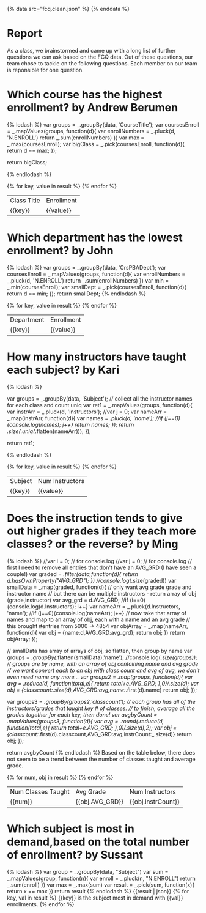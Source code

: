 {% data src="fcq.clean.json" %}
{% enddata %}

# Report

As a class, we brainstormed and came up with a long list of further questions we
can ask based on the FCQ data. Out of these questions, our team chose to tackle on
the following questions. Each member on our team is reponsible for one question.

# Which course has the highest enrollment? by Andrew Berumen

{% lodash %}
var groups = _.groupBy(data, 'CourseTitle');
var coursesEnroll = _.mapValues(groups, function(d){
    var enrollNumbers = _.pluck(d, 'N.ENROLL')
    return _.sum(enrollNumbers)
})
var max = _.max(coursesEnroll);
var bigClass =  _.pick(coursesEnroll, function(d){
    return d == max;
});


return bigClass;

{% endlodash %}

<table><tr><td>Class Title</td>
	<td>Enrollment</td></tr>
{% for key, value in result %}
    <tr>
        <td>{{key}}</td>
        <td>{{value}}</td>
    </tr>
{% endfor %}
</table>

# Which department has the lowest enrollment?  by John

{% lodash %}
var groups = _.groupBy(data, 'CrsPBADept');
var coursesEnroll = _.mapValues(groups, function(d){
    var enrollNumbers = _.pluck(d, 'N.ENROLL')
    return _.sum(enrollNumbers)
})
var min = _.min(coursesEnroll);
var smallDept =  _.pick(coursesEnroll, function(d){
    return d == min;
});
return smallDept;
{% endlodash %}

<table><tr><td>Department</td>
	<td>Enrollment</td></tr>
{% for key, value in result %}
    <tr>
        <td>{{key}}</td>
        <td>{{value}}</td>
    </tr>
{% endfor %}
</table>

# How many instructors have taught each subject? by Kari

{% lodash %}



var groups = _.groupBy(data, 'Subject');
// collect all the instructor names for each class and count uniq
var ret1 = _.mapValues(groups, function(d){
 	var instrArr = _.pluck(d, 'Instructors');
 	//var j = 0;
 	var nameArr = _.map(instrArr, function(d){
 		var names = _.pluck(d, 'name');
 		//if (j==0){console.log(names); j++}
 		return names;
 	});
 	return _.size(_.uniq(_.flatten(nameArr)));
});

return ret1;

{% endlodash %}

<table><tr><td>Subject</td>
	<td>Num Instructors</td></tr>
{% for key, value in result %}
    <tr>
        <td>{{key}}</td>
        <td>{{value}}</td>
    </tr>
{% endfor %}
</table>

# Does the instruction tends to give out higher grades if they teach more classes? or the reverse? by Ming
{% lodash %}
//var i = 0;  // for console.log
//var j = 0;  // for console.log
  // first I need to remove all entries that don't have an AVG_GRD (I have seen a couple!)
var graded = _.filter(data,function(d){
	return d.hasOwnProperty("AVG_GRD");
})
//console.log(_.size(graded))
var smallData = _.map(graded, function(d){
	// only want avg grade grade and instructor name
	// but there can be multiple instructors - return array of obj (grade,instructor)
	var avg_grd = d.AVG_GRD;
	//if (i==0){console.log(d.Instructors); i++}
	var nameArr = _.pluck(d.Instructors, 'name');
   //if (j==0){console.log(nameArr); j++}
 	// now take that array of names and map to an array of obj, each with a name and an avg grade
 	// this brought #entries from 5000 -> 4854
 	var objArray = _.map(nameArr, function(d){
 		var obj = {name:d,AVG_GRD:avg_grd};
 		return obj;
 	})
 	return objArray;
});

// smallData has array of arrays of obj, so flatten, then group by name
var groups = _.groupBy(_.flatten(smallData),'name');
//console.log(_.size(groups));
// groups are by name, with an array of obj containing name and avg grade
// we want convert each to an obj with class count and avg of avg, we don't even need name any more...
var groups2 = _.map(groups, function(d){
	var avg = _.reduce(d, function(total,e){
		return total+e.AVG_GRD;
	},0)/_.size(d);
	var obj = {classcount:_.size(d),AVG_GRD:avg,name:_.first(d).name}
	return obj;
});

var groups3 = _.groupBy(groups2,'classcount');
// each group has all of the instructors/grades that taught key # of classes.
// to finish, average all the grades together for each key, then done!
var avgbyCount = _.mapValues(groups3, function(d){
	var avg = _.round(_.reduce(d, function(total,e){
		return total+e.AVG_GRD;
	},0)/_.size(d),2);
	var obj = {classcount:_.first(d).classcount,AVG_GRD:avg,instrCount:_.size(d)}
	return obj;
});


return avgbyCount
{% endlodash %}
Based on the table below, there does not seem to be a trend between the number of classes taught and average grade.
<table><tr><td>Num Classes Taught</td>
	<td>Avg Grade</td><td>Num Instructors</td>
	</tr>
{% for num, obj in result %}
    <tr>
        <td>{{num}}</td>
        <td>{{obj.AVG_GRD}}</td>
        <td>{{obj.instrCount}}
    </tr>
{% endfor %}
</table>


# Which subject is most in demand,based on the total number of enrollment?  by Sussant

{% lodash %}
var group = _.groupBy(data, "Subject")
var sum = _.mapValues(group, function(n){
    var enroll = _.pluck(n, "N.ENROLL")
    return _.sum(enroll)
})
var max = _.max(sum)
var result = _.pick(sum, function(x){
    return x == max
})
return result
{% endlodash %}
{{result | json}}
{% for key, val in result %}
{{key}} is the subject most in demand with {{val}} enrollments.
{% endfor %}
